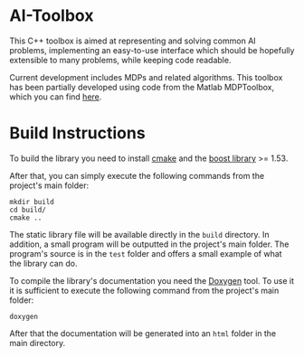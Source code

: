 AI-Toolbox
==========

This C++ toolbox is aimed at representing and solving common AI problems,
implementing an easy-to-use interface which should be hopefully extensible
to many problems, while keeping code readable.

Current development includes MDPs and related algorithms. This toolbox
has been partially developed using code from the Matlab MDPToolbox,
which you can find [here](http://www7.inra.fr/mia/T/MDPtoolbox/).

Build Instructions
==================

To build the library you need to install [cmake](http://www.cmake.org/) and
the [boost library](http://www.cmake.org/) >= 1.53.

After that, you can simply execute the following commands from the project's
main folder:

    mkdir build
    cd build/
    cmake ..

The static library file will be available directly in the `build` directory.
In addition, a small program will be outputted in the project's main folder.
The program's source is in the `test` folder and offers a small example of
what the library can do.

To compile the library's documentation you need the [Doxygen](http://www.stack.nl/~dimitri/doxygen/)
tool. To use it it is sufficient to execute the following command from the
project's main folder:

    doxygen

After that the documentation will be generated into an `html` folder in the
main directory.
